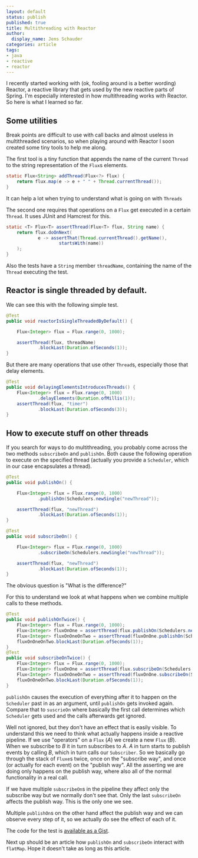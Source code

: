 ```yaml
---
layout: default
status: publish
published: true
title: Multithreading with Reactor
author:
  display_name: Jens Schauder
categories: article
tags:
- java
- reactive
- reactor
---
```


I recently started working with (ok, fooling around is a better wording) Reactor, a reactive library that gets used by the new reactive parts of Spring. I'm especially interested in how multithreading works with Reactor. So here is what I learned so far.


## Some utilities

Break points are difficult to use with call backs and almost useless in multithreaded scenarios, so when playing around with Reactor I soon created some tiny tools to help me along.

The first tool is a tiny function that appends the name of the current `Thread` to the string representation of the `Flux`s elements.

```java
static Flux<String> addThread(Flux<?> flux) {
	return flux.map(e -> e + " " + Thread.currentThread());
}
```

It can help a lot when trying to understand what is going on with `Threads`

The second one requires that operations on a `Flux` get executed in a certain `Thread`. It uses JUnit and Hamcrest for this.

```java
static <T> Flux<T> assertThread(Flux<T> flux, String name) {
	return flux.doOnNext(
			e -> assertThat(Thread.currentThread().getName(),
					startsWith(name))
	);
}
```
Also the tests have a `String` member `threadName`, containing the name of the `Thread` executing the test.

## Reactor is single threaded by default.

We can see this with the following simple test.

```java
@Test
public void reactorIsSingleThreadedByDefault() {

	Flux<Integer> flux = Flux.range(0, 1000);

	assertThread(flux, threadName)
			.blockLast(Duration.ofSeconds(1));
}
```
	
But there are many operations that use other `Thread`s, especially those that delay elements.

```java
@Test
public void delayingElementsIntroducesThreads() {
	Flux<Integer> flux = Flux.range(0, 1000)
			.delayElements(Duration.ofMillis(1));
	assertThread(flux, "timer")
			.blockLast(Duration.ofSeconds(3));
}
```

## How to execute stuff on other threads

If you search for ways to do multithreading, you probably come across the two methods `subscribeOn` and `publishOn`. Both cause the following operation to execute on the specified thread (actually you provide a `Scheduler`, which in our case encapsulates a thread).

```java
@Test
public void publishOn() {

	Flux<Integer> flux = Flux.range(0, 1000)
			.publishOn(Schedulers.newSingle("newThread"));

	assertThread(flux, "newThread")
			.blockLast(Duration.ofSeconds(1));
}

@Test
public void subscribeOn() {

	Flux<Integer> flux = Flux.range(0, 1000)
			.subscribeOn(Schedulers.newSingle("newThread"));

	assertThread(flux, "newThread")
			.blockLast(Duration.ofSeconds(1));
}
```

The obvious question is "What is the difference?"

For this to understand we look at what happens when we combine multiple calls to these methods.

```java
@Test
public void publishOnTwice() {
	Flux<Integer> flux = Flux.range(0, 1000);
	Flux<Integer> fluxOnOne = assertThread(flux.publishOn(Schedulers.newSingle("one")), "one");
	Flux<Integer> fluxOnOneOnTwo = assertThread(fluxOnOne.publishOn(Schedulers.newSingle("two")), "two");
	fluxOnOneOnTwo.blockLast(Duration.ofSeconds(1));
}
@Test
public void subscribeOnTwice() {
	Flux<Integer> flux = Flux.range(0, 1000);
	Flux<Integer> fluxOnOne = assertThread(flux.subscribeOn(Schedulers.newSingle("one")), "one");
	Flux<Integer> fluxOnOneOnTwo = assertThread(fluxOnOne.subscribeOn(Schedulers.newSingle("two")), "one");
	fluxOnOneOnTwo.blockLast(Duration.ofSeconds(1));
}
```

`publishOn` causes the execution of everything after it to happen on the `Scheduler` past in as an argument, until `publishOn` gets invoked again. Compare that to `suscrieOn` where basically the first call determines which `Scheduler` gets used and the calls afterwards get ignored.

Well not ignored, but they don't have an effect that is easily visible. To understand this we need to think what actually happens inside a reactive pipeline. If we use "operators" on a `Flux` (_A_) we create a new `Flux` (_B_). When we subscribe to _B_ it in turn subscribes to _A_. _A_ in turn starts to publish events by calling _B_, which in turn calls our `Subscriber`. So we basically go through the stack of `Fluxe`s twice, once on the "subscribe way", and once (or actually for each event) on the "publish way". All the asserting we are doing only happens on the publish way, where also all of the normal functionality in a real call. 

If we have multiple `subscribeOn`s in the pipeline they affect only the subscribe way but we normally don't see that. Only the last `subscribeOn` affects the publish way. This is the only one we see.

Multiple `publishOn`s on the other hand affect the publish way and we can observe every step of it, so we actually do see the effect of each of it.

The code for the test is [available as a Gist](https://gist.github.com/schauder/7f14d898ef00b85e49d92ecbbf78cd7a).

Next up should be an article how `publishOn` and `subscribeOn` interact with `flatMap`. Hope it doesn't take as long as this article.